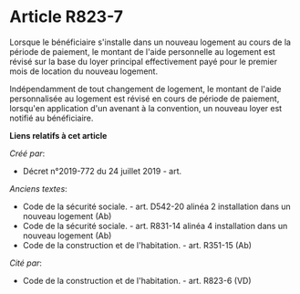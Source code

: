 # Article R823-7

Lorsque le bénéficiaire s'installe dans un nouveau logement au cours de la période de paiement, le montant de l'aide
personnelle au logement est révisé sur la base du loyer principal effectivement payé pour le premier mois de location du
nouveau logement.

Indépendamment de tout changement de logement, le montant de l'aide personnalisée au logement est révisé en cours de période
de paiement, lorsqu'en application d'un avenant à la convention, un nouveau loyer est notifié au bénéficiaire.

**Liens relatifs à cet article**

_Créé par_:

  - Décret n°2019-772 du 24 juillet 2019 - art.

_Anciens textes_:

  - Code de la sécurité sociale. - art. D542-20 alinéa 2 installation dans un nouveau logement (Ab)
  - Code de la sécurité sociale. - art. R831-14 alinéa 4 installation dans un nouveau logement (Ab)
  - Code de la construction et de l'habitation. - art. R351-15 (Ab)

_Cité par_:

  - Code de la construction et de l'habitation. - art. R823-6 (VD)
